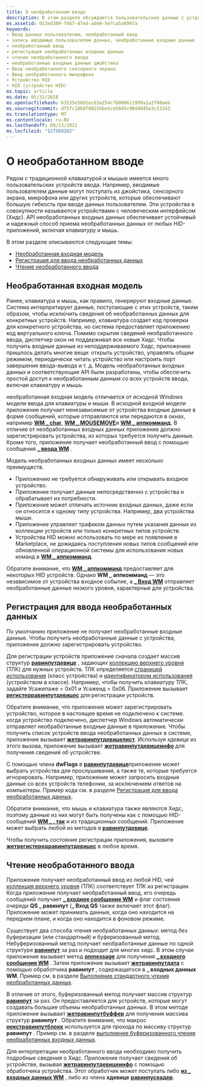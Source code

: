 ```yaml
---
title: О необработанном вводе
description: В этом разделе обсуждаются пользовательские данные с устройств, таких как джойстики, сенсорные экраны и микрофоны.
ms.assetid: 013ed309-f667-47ed-ade0-5e7ca5a0997a
keywords:
- Ввод данных пользователем, необработанный ввод
- запись вводимых пользователем данных, необработанные входные данные
- необработанный ввод
- регистрация необработанных входных данных
- чтение необработанного ввода
- необработанные входные данные джойстика
- Ввод необработанного сенсорного экрана
- Ввод необработанного микрофона
- Устройство HID
- HID (устройство HID)
ms.topic: article
ms.date: 05/31/2018
ms.openlocfilehash: b3535e5601ec63a254c76060611999a1a2f08aeb
ms.sourcegitcommit: d75fc10b9f0825bbe5ce5045c90d4045e3c53243
ms.translationtype: MT
ms.contentlocale: ru-RU
ms.lasthandoff: 09/13/2021
ms.locfileid: "127569162"
---
```

# <a name="about-raw-input"></a>О необработанном вводе

Рядом с традиционной клавиатурой и мышью имеется много пользовательских устройств ввода. Например, вводимые пользователем данные могут поступать из джойстика, сенсорного экрана, микрофона или других устройств, которые обеспечивают большую гибкость при вводе данных пользователем. Эти устройства в совокупности называются устройствами с человеческим интерфейсом (Хидс). API необработанных входных данных обеспечивает устойчивый и надежный способ приема необработанных данных от любых HID-приложений, включая клавиатуру и мышь.

В этом разделе описываются следующие темы:

-   [Необработанная входная модель](#raw-input-model)
-   [Регистрация для ввода необработанных данных](#registration-for-raw-input)
-   [Чтение необработанного ввода](#reading-raw-input)

## <a name="raw-input-model"></a>Необработанная входная модель

Ранее, клавиатура и мышь, как правило, генерируют входные данные. Система интерпретирует данные, поступающие с этих устройств, таким образом, чтобы исключить сведения об необработанных данных для конкретных устройств. Например, клавиатура создает код проверки для конкретного устройства, но система предоставляет приложению код виртуального ключа. Помимо скрытия сведений необработанного ввода, диспетчер окон не поддерживал все новые Хидс. Чтобы получить входные данные из неподдерживаемого Хидс, приложению пришлось делать многие вещи: открыть устройство, управлять общим режимом, периодически читать устройство или настроить порт завершения ввода-вывода и т. д. Модель необработанных входных данных и соответствующие API были разработаны, чтобы обеспечить простой доступ к необработанным данным со всех устройств ввода, включая клавиатуру и мышь.

необработанная входная модель отличается от исходной Windows модели ввода для клавиатуры и мыши. В исходной входной модели приложение получает ненезависимые от устройства входные данные в форме сообщений, которые отправляются или передаются в окнах, например [**WM \_ char**](wm-char.md), [**WM \_ MOUSEMOVE**](wm-mousemove.md)и [**WM \_ аппкомманд**](wm-appcommand.md). В отличие от необработанных входных данных приложение должно зарегистрировать устройства, из которых требуется получить данные. Кроме того, приложение получает необработанный ввод с помощью сообщения [**\_ ввода WM**](wm-input.md) .

Модель необработанных входных данных имеет несколько преимуществ.

-   Приложению не требуется обнаруживать или открывать входное устройство.
-   Приложение получает данные непосредственно с устройства и обрабатывает их потребности.
-   Приложение может отличать источник входных данных, даже если он относится к одному типу устройства. Например, два устройства мыши.
-   Приложение управляет трафиком данных путем указания данных из коллекции устройств или только конкретных типов устройств.
-   Устройства HID можно использовать по мере их появления в Marketplace, не дожидаясь поступления новых типов сообщений или обновленной операционной системы для использования новых команд в [**WM \_ аппкомманд**](wm-appcommand.md).

Обратите внимание, что [**WM \_ аппкомманд**](wm-appcommand.md) предоставляет для некоторых HID устройств. Однако **WM \_ аппкомманд** — это независимое от устройства входное событие, а [**\_ Вход WM**](wm-input.md) отправляет необработанные данные низкого уровня, характерные для устройства.

## <a name="registration-for-raw-input"></a>Регистрация для ввода необработанных данных

По умолчанию приложение не получает необработанные входные данные. Чтобы получить необработанные данные с устройства, приложение должно зарегистрировать устройство.

Для регистрации устройств приложение сначала создает массив структур [**равинпутдевице**](/windows/win32/api/winuser/ns-winuser-rawinputdevice) , задающих [коллекцию верхнего уровня](/windows-hardware/drivers/hid/top-level-collections) (ТЛК) для нужных устройств. ТЛК определяется [страницей использования](/windows-hardware/drivers/hid/hid-usages#usage-page) (класс устройства) и [идентификатором использования](/windows-hardware/drivers/hid/hid-usages#usage-id) (устройством в классе). Например, чтобы получить клавиатуру ТЛК, задайте Усажепаже = 0x01 и Усажеид = 0x06. Приложение вызывает [**регистерравинпутдевицес**](/windows/win32/api/winuser/nf-winuser-registerrawinputdevices) для регистрации устройств.

Обратите внимание, что приложение может зарегистрировать устройство, которое в настоящее время не подключено к системе. когда устройство подключено, диспетчер Windows автоматически отправляет необработанные входные данные в приложение. Чтобы получить список устройств ввода необработанных данных в системе, приложение вызывает [**жетравинпутдевицелист**](/windows/win32/api/winuser/nf-winuser-getrawinputdevicelist). Используя *хдевице* из этого вызова, приложение вызывает [**жетравинпутдевицеинфо**](/windows/win32/api/winuser/nf-winuser-getrawinputdeviceinfoa) для получения сведений об устройстве.

С помощью члена **dwFlags** в [**равинпутдевице**](/windows/win32/api/winuser/ns-winuser-rawinputdevice)приложение может выбрать устройства для прослушивания, а также те, которые требуется игнорировать. Например, приложение может запросить входные данные со всех устройств телефонии, за исключением ответов на компьютеры. Пример кода см. в разделе [Регистрация для ввода необработанных данных](using-raw-input.md).

Обратите внимание, что мышь и клавиатура также являются Хидс, поэтому данные из них могут быть получены как с помощью HID-сообщений [**WM \_ , так**](wm-input.md) и из традиционных сообщений. Приложение может выбрать любой из методов в [**равинпутдевице**](/windows/win32/api/winuser/ns-winuser-rawinputdevice).

Чтобы получить состояние регистрации приложения, вызовите [**жетрегистередравинпутдевицес**](/windows/win32/api/winuser/nf-winuser-getregisteredrawinputdevices) в любое время.

## <a name="reading-raw-input"></a>Чтение необработанного ввода

Приложение получает необработанный ввод из любой HID, чей [коллекция верхнего уровня](/windows-hardware/drivers/hid/top-level-collections) (ТЛК) соответствует ТЛК из регистрации. Когда приложение получает необработанный ввод, его очередь сообщений получает [**\_ входное сообщение WM**](wm-input.md) и флаг состояния очереди **QS \_ равинпут** (**\_ Вход QS** также включает этот флаг). Приложение может принимать данные, когда оно находится на переднем плане, и когда оно находится в фоновом режиме.

Существует два способа чтения необработанных данных: метод без буферизации (или стандартный) и буферизованный метод. Небуферизованный метод получает необработанные данные по одной структуре [**равинпут**](/windows/win32/api/winuser/ns-winuser-rawinput) за раз и подходит для многих хидс. В этом случае приложение вызывает метод [**onmessage**](/windows/desktop/api/winuser/nf-winuser-getmessage) для получения [**\_ входного сообщения WM**](wm-input.md) . Затем приложение вызывает [**жетравинпутдата**](/windows/win32/api/winuser/nf-winuser-getrawinputdata) с помощью обработчика **равинпут** , содержащегося в **\_ входных данных WM**. Пример см. в разделе [Выполнение стандартного чтения необработанных данных](using-raw-input.md).

В отличие от этого, буферизованный метод получает массив структур [**равинпут**](/windows/win32/api/winuser/ns-winuser-rawinput) за раз. Он предоставляется для устройств, которые могут создавать большие объемы необработанных данных. В этом методе приложение вызывает [**жетравинпутбуффер**](/windows/win32/api/winuser/nf-winuser-getrawinputbuffer) для получения массива структур **равинпут** . Обратите внимание, что макрос [**некстравинпутблокк**](/windows/win32/api/winuser/nf-winuser-nextrawinputblock) используется для прохода по массиву структур **равинпут** . Пример см. в разделе [выполнение буферизованного чтения необработанных входных данных](using-raw-input.md).

Для интерпретации необработанного ввода необходимо получить подробные сведения о Хидс. Приложение получает сведения об устройстве, вызывая [**жетравинпутдевицеинфо**](/windows/win32/api/winuser/nf-winuser-getrawinputdeviceinfoa) с помощью обработчика устройства. Этот обработчик может поступать либо [**из \_ входных данных WM**](wm-input.md) , либо из члена **хдевице** [**равинпусеадер**](/windows/win32/api/winuser/ns-winuser-rawinputheader).